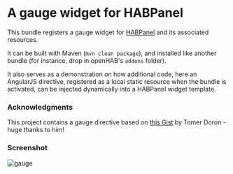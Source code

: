 # A gauge widget for HABPanel

This bundle registers a gauge widget for [HABPanel](https://github.com/openhab/org.openhab.ui.habpanel) and its associated resources.

It can be built with Maven (`mvn clean package`), and installed like another bundle (for instance, drop in openHAB's `addons` folder).

It also serves as a demonstration on how additional code, here an AngularJS directive, registered as a local static resource when the bundle is activated, can be injected dynamically into a HABPanel widget template.

### Acknowledgments

This project contains a gauge directive based on [this Gist](https://gist.github.com/tomerd/1499279) by Tomer Doron - huge thanks to him!

### Screenshot

![gauge](https://cloud.githubusercontent.com/assets/2004147/25433024/34dc4bd6-2a87-11e7-98ca-c254330cc830.png)
